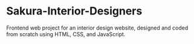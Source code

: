 # Sakura-Interior-Designers
Frontend web project for an interior design website, designed and coded from scratch using HTML, CSS, and JavaScript.
